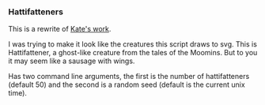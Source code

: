 ### Hattifatteners

This is a rewrite of [Kate's work](https://gist.github.com/katef/f52978b2ba4583d195414f19342d91ca).

I was trying to make it look like the creatures this script draws to svg. This is Hattifattener, a ghost-like creature from the tales of the Moomins. But to you it may seem like a sausage with wings.

Has two command line arguments, the first is the number of hattifatteners (default 50) and the second is a random seed (default is the current unix time).
